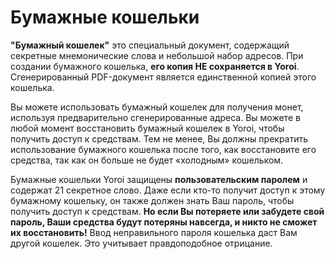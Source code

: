 # Бумажные кошельки

**"Бумажный кошелек"** это специальный документ, содержащий секретные мнемонические слова и небольшой набор адресов. При создании бумажного кошелька, **его копия НЕ сохраняется в Yoroi**. Сгенерированный PDF-документ является единственной копией этого кошелька.

Вы можете использовать бумажный кошелек для получения монет, используя предварительно сгенерированные адреса. Вы можете в любой момент восстановить бумажный кошелек в Yoroi, чтобы получить доступ к средствам. Тем не менее, Вы должны прекратить использование бумажного кошелька после того, как восстановите его средства, так как он больше не будет «холодным» кошельком.

Бумажные кошельки Yoroi защищены **пользовательским паролем** и содержат 21 секретное слово. Даже если кто-то получит доступ к этому бумажному кошельку, он также должен знать Ваш пароль, чтобы получить доступ к средствам. **Но если Вы потеряете или забудете свой пароль, Ваши средства будут потеряны навсегда, и никто не сможет их восстановить!** Ввод неправильного пароля кошелька даст Вам другой кошелек. Это учитывает правдоподобное отрицание.
